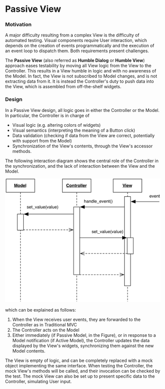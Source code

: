 <!--- Done --->
# Passive View

### Motivation

A major difficulty resulting from a complex View is the difficulty of automated
testing. Visual components require User interaction, which depends on 
the creation of events programmatically and the execution of an event loop
to dispatch them. Both requirements present challenges.

The **Passive View** (also referred as **Humble Dialog** or
**Humble View**) approach eases testability by moving all View logic from the
View to the Controller. This results in a View humble in logic and with 
no awareness of the Model. In fact, the View is not subscribed to Model changes,
and is not extracting data from it. It is instead the Controller's duty to 
push data into the View, which is assembled from off-the-shelf widgets.

### Design

In a Passive View design, all logic goes in either the Controller or the Model.
In particular, the Controller is in charge of 
- Visual logic (e.g. altering colors of widgets)
- Visual semantics (interpreting the meaning of a Button click)
- Data validation (checking if data from the View are correct, potentially with support
  from the Model) 
- Synchronization of the View's contents, through the View's accessor methods.

The following interaction diagram shows the central role of the Controller 
in the synchronization, and the lack of interaction between the View and the Model.

<p align="center">
    <img src="images/passive_view/passive_view.png" />
</p>

which can be explained as follows:

1. When the View receives user events, they are forwarded to the Controller
   as in Traditional MVC
2. The Controller acts on the Model
3. Either immediately (if Passive Model, in the Figure), or in response 
   to a Model notification (if Active Model), the Controller updates 
   the data displayed by the View's widgets, synchronizing them against 
   the new Model contents.

The View is empty of logic, and can be completely replaced with a mock object 
implementing the same interface. When testing the Controller, the mock View's
methods will be called, and their invocation can be checked by the test. 
The mock View can also be set up to present specific data to the Controller, 
simulating User input.
